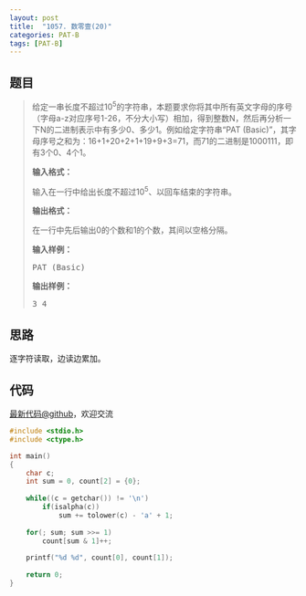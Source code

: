 ```yaml
---
layout: post
title:  "1057. 数零壹(20)"
categories: PAT-B
tags: [PAT-B]
---
```

## 题目

> <div id="problemContent">
> <p>给定一串长度不超过10<sup>5</sup>的字符串，本题要求你将其中所有英文字母的序号（字母a-z对应序号1-26，不分大小写）相加，得到整数N，然后再分析一下N的二进制表示中有多少0、多少1。例如给定字符串“PAT (Basic)”，其字母序号之和为：16+1+20+2+1+19+9+3=71，而71的二进制是1000111，即有3个0、4个1。
> </p>
> <p><b>
> 输入格式：
> </b></p>
> <p>
> 输入在一行中给出长度不超过10<sup>5</sup>、以回车结束的字符串。
> </p>
> <p><b>
> 输出格式：
> </b></p>
> <p>
> 在一行中先后输出0的个数和1的个数，其间以空格分隔。
> </p>
> <b>输入样例：</b><pre>
> PAT (Basic)
> </pre>
> <b>输出样例：</b><pre>
> 3 4
> </pre>
> </div>

## 思路

逐字符读取，边读边累加。

## 代码

[最新代码@github](https://github.com/OliverLew/PAT/blob/master/PATBasic/1057.c)，欢迎交流
```c
#include <stdio.h>
#include <ctype.h>

int main()
{
    char c;
    int sum = 0, count[2] = {0};
    
    while((c = getchar()) != '\n') 
        if(isalpha(c))
            sum += tolower(c) - 'a' + 1;
    
    for(; sum; sum >>= 1)
        count[sum & 1]++;
    
    printf("%d %d", count[0], count[1]);
    
    return 0;
}

```